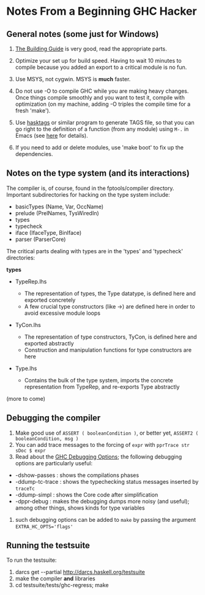 # Notes From a Beginning GHC Hacker

## General notes (some just for Windows)

1. [The Building Guide](building) is very good, read the appropriate parts.
1. Optimize your set up for build speed.  Having to wait 10 minutes to compile because you added an export to a critical module is no fun.

  1. Use MSYS, not cygwin.  MSYS is **much** faster.
  1. Do not use -O to compile GHC while you are making heavy changes.  Once things compile smoothly and you want to test it, compile with optimization (on my machine, adding -O triples the compile time for a fresh 'make').
1. Use [hasktags](https://github.com/MarcWeber/hasktags) or similar program to generate TAGS file, so that you can go right to the definition of a function (from any module) using `M-.` in Emacs (see [here](emacs#using-tags-to-quickly-locate-definitions-in-a-project) for details).
1. If you need to add or delete modules, use 'make boot' to fix up the dependencies.

## Notes on the type system (and its interactions)


The compiler is, of course, found in the fptools/compiler directory.  Important subdirectories for hacking on the type system include: 

- basicTypes (Name, Var, OccName)
- prelude (PrelNames, TysWiredIn)
- types
- typecheck
- iface (IfaceType, BinIface)
- parser (ParserCore)


The critical parts dealing with types are in the 'types' and 'typecheck' directories:

**types**

- TypeRep.lhs

  - The representation of types, the Type datatype, is defined here and exported concretely
  - A few crucial type constructors (like -\>) are defined here in order to avoid excessive module loops
- TyCon.lhs

  - The representation of type constructors, TyCon, is defined here and exported abstractly
  - Construction and manipulation functions for type constructors are here
- Type.lhs

  - Contains the bulk of the type system, imports the concrete representation from TypeRep, and re-exports Type abstractly


(more to come)

## Debugging the compiler

1. Make good use of `ASSERT ( booleanCondition )`, or better yet, `ASSERT2 ( booleanCondition, msg )`
1. You can add trace messages to the forcing of `expr` with `pprTrace str sDoc $ expr`
1. Read about the [GHC Debugging Options](http://www.haskell.org/ghc/docs/latest/html/users_guide/options-debugging.html); the following debugging options are particularly useful:

  - -dshow-passes : shows the compilations phases
  - -ddump-tc-trace : shows the typechecking status messages inserted by `traceTc`
  - -ddump-simpl : shows the Core code after simplification
  - -dppr-debug : makes the debugging dumps more noisy (and useful); among other things, shows kinds for type variables
1. such debugging options can be added to `make` by passing the argument `EXTRA_HC_OPTS='flags'`


 


## Running the testsuite


To run the testsuite:

1. darcs get --partial http://darcs.haskell.org/testsuite
1. make the compiler **and** libraries
1. cd testsuite/tests/ghc-regress; make
